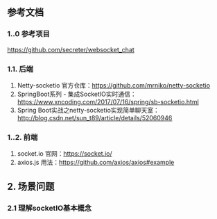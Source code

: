 ## 参考文档
### 1..0 参考项目
https://github.com/secreter/websocket_chat
### 1.1. 后端  
1. Netty-socketio 官方仓库：https://github.com/mrniko/netty-socketio  
2. SpringBoot系列 - 集成SocketIO实时通信：https://www.xncoding.com/2017/07/16/spring/sb-socketio.html  
4. Spring Boot实战之netty-socketio实现简单聊天室：http://blog.csdn.net/sun_t89/article/details/52060946  
  
### 1..2. 前端  
1. socket.io 官网：https://socket.io/  
2. axios.js 用法：https://github.com/axios/axios#example


## 2. 场景问题
### 2.1 理解socketIO基本概念
